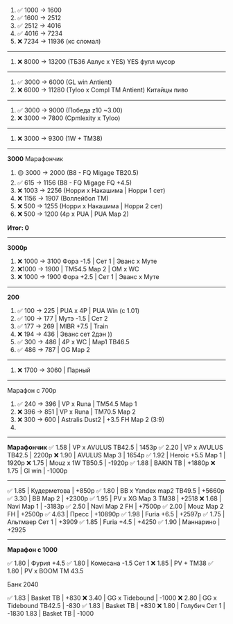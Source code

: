 1. ✅ 1000 -> 1600
2. ✅ 1600 -> 2512
3. ✅ 2512 -> 4016
4. ✅ 4016 -> 7234
5. ❌ 7234 -> 11936 (кс сломал)
---
1. ❌ 8000 ->  13200 (ТБ36 Авлус х YES) YES фулл мусор
---
1. ✅ 3000 ->  6000 (GL win Antient)
2. ❌ 6000 -> 11280 (Tyloo x Compl TM Antient) Китайцы пиво
---
1. ✅ 3000 ->  9000 (Победа z10 ~3.00)
2. ❌ 3000 -> 7800 (Cpmlexity x Tyloo) 
---
1. ❌ 3000 ->  9300 (1W + TM38)
---
**3000** Марафончик

1. 🟡 3000 -> 2000 (B8 - FQ Migage TB20.5)
2. ✅ 615 -> 1156  (B8 - FQ Migage FQ +4.5)
3. ❌ 1003 -> 2256 (Норри х Накашима | Норри 1 сет)
4. ❌ 1156 -> 1907 (Воллейбол ТМ)
5. ❌ 500 -> 1255 (Норри х Накашима | Норри 2 сет)
6. ❌ 500 -> 1200 (4p x PUA | PUA Map 2)

**Итог: 0**

---
**3000р**

1. ❌ 1000 -> 3100 Фора -1.5 | Сет 1 | Эванс х Муте
2. ❌1000 -> 1900 | ТМ54.5 Map 2 | OM x WC
3. ❌ 1000 -> 1900 Фора +2.5 | Сет 1 | Эванс х Муте

---
**200**
1. ✅  100 -> 225 | PUA x 4P | PUA Win (c 1.01)
2. ✅ 100 -> 177 | Мутэ -1.5 | Сет 2 
3. ✅ 177 -> 269 | MIBR +7.5 | Train
4. ❌ 194 -> 436 | Эванс сет 2дэн ))
5. ✅  300 -> 486 | 4P x WC | Map1 TB46.5
6. ✅ 486 -> 787 | OG Map 2 

---
1. ❌ 1700 -> 3060 | Парный 
---
Марафон с 700р
1. ✅ 240 -> 396 | VP x Runa | TM54.5 Map 1
2. ❌ 396 -> 851 | VP x Runa | TM70.5 Map 2
3. ❌ 300 -> 600 | Astralis Dust2 | +3.5 FH Map 2 (3:9)
4. 
---
**Марафончик**
✅ 1.58 | VP x AVULUS TB42.5 | 1453р
✅ 2.20 | VP x AVULUS TB42.5 | 2200р
❌ 1.90 | AVULUS Map 3 | 1654р
✅ 1.92 | Heroic +5.5 Map 1 | 1920р
❌ 1.75 | Mouz x 1W TB50.5 | -1920р
✅ 1.88 | BAKIN TB | +1880р
❌ 1.75 | Gl win | -1000р

---
✅ 1.85 | Кудерметова | +850р
✅ 1.80 | BB x Yandex map2 TB49.5 | +5660р
✅ 3.30 | BB Map 2 | +2300р
✅ 1.95 | PV x XG Map 3 TM38 | +2518
❌ 1.68 | Navi Map 1 | -3183р
✅ 2.50 | Navi Map 2 FH | +7500р
✅ 2.00 | Mouz Map 2 FH | +2500р
✅ 4.63 | Пресс | +10890р
✅ 1.98 | Furia +6.5 | +2597р
✅ 1.75 | Альтмаер Сет 1 | +3909
✅ 1.85 | Furia +4.5 | +4250
✅ 1.90 | Маннарино | +2925

---
**Марафон с 1000**

✅ 1.80 | Фурия +4.5
✅ 1.80 | Комесана -1.5 Сет 1 
❌ 1.85 | PV + TM38 
✅ 1.80 | PV x BOOM TM 43.5

Банк 2040

✅ 1.83 | Basket TB | +830
❌ 3.40 | GG x Tidebound | -1000
❌ 2.80 | GG x Tidebound TB42.5 | -830
✅ 1.83 | Basket TB | +830
❌ 1.80 | Голубич Сет 1 | -1830
1.83 | Basket TB | -1000

